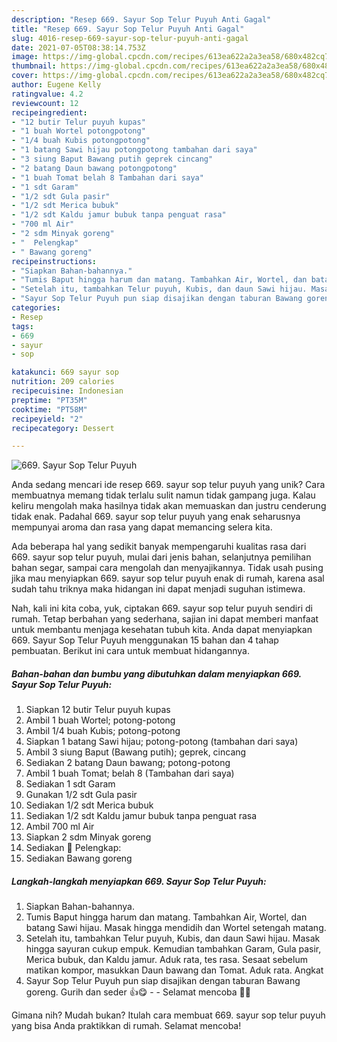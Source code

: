 ```yaml
---
description: "Resep 669. Sayur Sop Telur Puyuh Anti Gagal"
title: "Resep 669. Sayur Sop Telur Puyuh Anti Gagal"
slug: 4016-resep-669-sayur-sop-telur-puyuh-anti-gagal
date: 2021-07-05T08:38:14.753Z
image: https://img-global.cpcdn.com/recipes/613ea622a2a3ea58/680x482cq70/669-sayur-sop-telur-puyuh-foto-resep-utama.jpg
thumbnail: https://img-global.cpcdn.com/recipes/613ea622a2a3ea58/680x482cq70/669-sayur-sop-telur-puyuh-foto-resep-utama.jpg
cover: https://img-global.cpcdn.com/recipes/613ea622a2a3ea58/680x482cq70/669-sayur-sop-telur-puyuh-foto-resep-utama.jpg
author: Eugene Kelly
ratingvalue: 4.2
reviewcount: 12
recipeingredient:
- "12 butir Telur puyuh kupas"
- "1 buah Wortel potongpotong"
- "1/4 buah Kubis potongpotong"
- "1 batang Sawi hijau potongpotong tambahan dari saya"
- "3 siung Baput Bawang putih geprek cincang"
- "2 batang Daun bawang potongpotong"
- "1 buah Tomat belah 8 Tambahan dari saya"
- "1 sdt Garam"
- "1/2 sdt Gula pasir"
- "1/2 sdt Merica bubuk"
- "1/2 sdt Kaldu jamur bubuk tanpa penguat rasa"
- "700 ml Air"
- "2 sdm Minyak goreng"
- "  Pelengkap"
- " Bawang goreng"
recipeinstructions:
- "Siapkan Bahan-bahannya."
- "Tumis Baput hingga harum dan matang. Tambahkan Air, Wortel, dan batang Sawi hijau. Masak hingga mendidih dan Wortel setengah matang."
- "Setelah itu, tambahkan Telur puyuh, Kubis, dan daun Sawi hijau. Masak hingga sayuran cukup empuk. Kemudian tambahkan Garam, Gula pasir, Merica bubuk, dan Kaldu jamur. Aduk rata, tes rasa. Sesaat sebelum matikan kompor, masukkan Daun bawang dan Tomat. Aduk rata. Angkat"
- "Sayur Sop Telur Puyuh pun siap disajikan dengan taburan Bawang goreng. Gurih dan seder 👍😋  Selamat mencoba 🙏😊"
categories:
- Resep
tags:
- 669
- sayur
- sop

katakunci: 669 sayur sop 
nutrition: 209 calories
recipecuisine: Indonesian
preptime: "PT35M"
cooktime: "PT58M"
recipeyield: "2"
recipecategory: Dessert

---
```



![669. Sayur Sop Telur Puyuh](https://img-global.cpcdn.com/recipes/613ea622a2a3ea58/680x482cq70/669-sayur-sop-telur-puyuh-foto-resep-utama.jpg)

Anda sedang mencari ide resep 669. sayur sop telur puyuh yang unik? Cara membuatnya memang tidak terlalu sulit namun tidak gampang juga. Kalau keliru mengolah maka hasilnya tidak akan memuaskan dan justru cenderung tidak enak. Padahal 669. sayur sop telur puyuh yang enak seharusnya mempunyai aroma dan rasa yang dapat memancing selera kita.

Ada beberapa hal yang sedikit banyak mempengaruhi kualitas rasa dari 669. sayur sop telur puyuh, mulai dari jenis bahan, selanjutnya pemilihan bahan segar, sampai cara mengolah dan menyajikannya. Tidak usah pusing jika mau menyiapkan 669. sayur sop telur puyuh enak di rumah, karena asal sudah tahu triknya maka hidangan ini dapat menjadi suguhan istimewa.




Nah, kali ini kita coba, yuk, ciptakan 669. sayur sop telur puyuh sendiri di rumah. Tetap berbahan yang sederhana, sajian ini dapat memberi manfaat untuk membantu menjaga kesehatan tubuh kita. Anda dapat menyiapkan 669. Sayur Sop Telur Puyuh menggunakan 15 bahan dan 4 tahap pembuatan. Berikut ini cara untuk membuat hidangannya.

<!--inarticleads1-->

##### Bahan-bahan dan bumbu yang dibutuhkan dalam menyiapkan 669. Sayur Sop Telur Puyuh:

1. Siapkan 12 butir Telur puyuh kupas
1. Ambil 1 buah Wortel; potong-potong
1. Ambil 1/4 buah Kubis; potong-potong
1. Siapkan 1 batang Sawi hijau; potong-potong (tambahan dari saya)
1. Ambil 3 siung Baput (Bawang putih); geprek, cincang
1. Sediakan 2 batang Daun bawang; potong-potong
1. Ambil 1 buah Tomat; belah 8 (Tambahan dari saya)
1. Sediakan 1 sdt Garam
1. Gunakan 1/2 sdt Gula pasir
1. Sediakan 1/2 sdt Merica bubuk
1. Sediakan 1/2 sdt Kaldu jamur bubuk tanpa penguat rasa
1. Ambil 700 ml Air
1. Siapkan 2 sdm Minyak goreng
1. Sediakan  📌 Pelengkap:
1. Sediakan  Bawang goreng




<!--inarticleads2-->

##### Langkah-langkah menyiapkan 669. Sayur Sop Telur Puyuh:

1. Siapkan Bahan-bahannya.
1. Tumis Baput hingga harum dan matang. Tambahkan Air, Wortel, dan batang Sawi hijau. Masak hingga mendidih dan Wortel setengah matang.
1. Setelah itu, tambahkan Telur puyuh, Kubis, dan daun Sawi hijau. Masak hingga sayuran cukup empuk. Kemudian tambahkan Garam, Gula pasir, Merica bubuk, dan Kaldu jamur. Aduk rata, tes rasa. Sesaat sebelum matikan kompor, masukkan Daun bawang dan Tomat. Aduk rata. Angkat
1. Sayur Sop Telur Puyuh pun siap disajikan dengan taburan Bawang goreng. Gurih dan seder 👍😋 -  - Selamat mencoba 🙏😊




Gimana nih? Mudah bukan? Itulah cara membuat 669. sayur sop telur puyuh yang bisa Anda praktikkan di rumah. Selamat mencoba!

